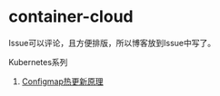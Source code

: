 # container-cloud

Issue可以评论，且方便排版，所以博客放到Issue中写了。

Kubernetes系列

1. [Configmap热更新原理](https://github.com/QingyaFan/container-cloud/issues/2)
